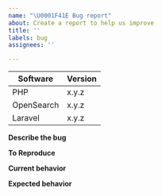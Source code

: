 ```yaml
---
name: "\U0001F41E Bug report"
about: Create a report to help us improve
title: ''
labels: bug
assignees: ''

---
```


<!-- 
- Please do not report a bug if you are using PHP, OpenSearch or Laravel versions, which are not compatible. Check https://github.com/babenkoivan/elastic-migrations#compatibility for more details.
- Please fill in this template in order to help us to understand and reproduce the issue.
- Please do not post code as a screenshot, post it as text instead (using proper Markdown).
-->

| Software   | Version
|------------| ---------------
| PHP        | x.y.z
| OpenSearch | x.y.z
| Laravel    | x.y.z

**Describe the bug**
<!-- A clear and concise description of what the bug is. -->

**To Reproduce**
<!-- Steps to reproduce the behavior. -->

**Current behavior**
<!-- A clear and concise description of what is currently happening. -->

**Expected behavior**
<!-- A clear and concise description of what you expect to happen. -->
